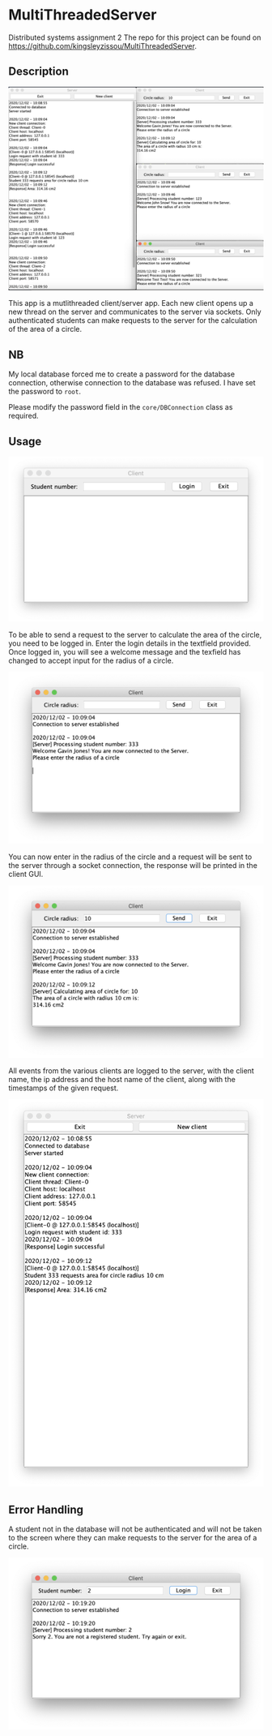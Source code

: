 # MultiThreadedServer

Distributed systems assignment 2
The repo for this project can be found on
https://github.com/kingsleyzissou/MultiThreadedServer.

## Description

![](img/multiclient.png)

This app is a mutlithreaded client/server app. Each new client opens up a new thread on the server and communicates to the server via sockets. Only authenticated students can make requests to the server for the calculation of the area of a circle. 

## NB

My local database forced me to create a password for the database connection,
otherwise connection to the database was refused. I have set the password to `root`.

Please modify the password field in the `core/DBConnection` class as required.

## Usage

![](img/login.png)

To be able to send a request to the server to calculate the area of the circle, you need to be logged in. Enter the login details in the textfield provided. Once logged in, you will see a welcome message and the texfield has changed to accept input for the radius of a circle.

![](img/area.png)

You can now enter in the radius of the circle and a request will be sent to the server through a socket connection, the response will be printed in the client GUI.

![](img/area_response.png)

All events from the various clients are logged to the server, with the client name, the ip address and the host name of the client, along with the timestamps of the given request.

![](img/server.png)

## Error Handling

A student not in the database will not be authenticated and will not be taken to the screen where they can make requests to the server for the area of a circle.

![](img/error.png)

